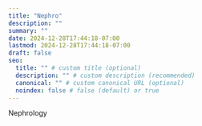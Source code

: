 ```yaml
---
title: "Nephro"
description: ""
summary: ""
date: 2024-12-28T17:44:18-07:00
lastmod: 2024-12-28T17:44:18-07:00
draft: false
seo:
  title: "" # custom title (optional)
  description: "" # custom description (recommended)
  canonical: "" # custom canonical URL (optional)
  noindex: false # false (default) or true
---
```

Nephrology
